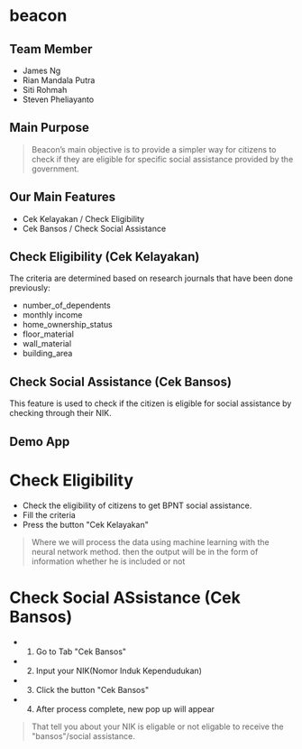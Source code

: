 # beacon
## Team Member

- James Ng
- Rian Mandala Putra
- Siti Rohmah
- Steven Pheliayanto

## Main Purpose

> Beacon’s main objective is to provide 
> a simpler way for citizens to check 
> if they are eligible for 
> specific social assistance provided by the government.  

## Our Main Features

- Cek Kelayakan / Check Eligibility
- Cek Bansos / Check Social Assistance

## Check Eligibility (Cek Kelayakan)

The criteria are determined based on research journals that have been done previously:

- number_of_dependents
- monthly income
- home_ownership_status
- floor_material
- wall_material
- building_area

## Check Social Assistance (Cek Bansos)

This feature is used to check if the citizen is eligible for social assistance by checking through their NIK.

## Demo App

# Check Eligibility

- Check the eligibility of citizens to get BPNT social assistance.
- Fill the criteria 
- Press the button "Cek Kelayakan"

> Where we will process the data using machine learning 
> with the neural network method. then the output will be 
> in the form of information whether he is included or not

# Check Social ASsistance (Cek Bansos)

- 1. Go to Tab "Cek Bansos"
- 2. Input your NIK(Nomor Induk Kependudukan)
- 3. Click the button "Cek Bansos"
- 4. After process complete, new pop up will appear

> That tell you about your NIK is 
> eligable or not eligable to 
> receive the "bansos"/social assistance.
